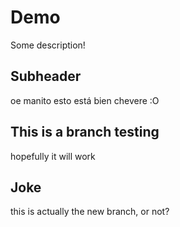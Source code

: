 # Demo

Some description!

## Subheader

oe manito esto está bien chevere :O

## This is a branch testing  

hopefully it will work 

## Joke

this is actually the new branch, or not?